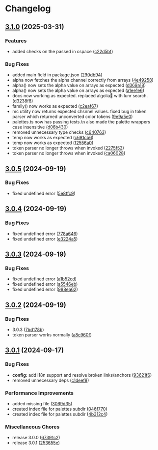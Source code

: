 # Changelog

## [3.1.0](https://github.com/prjctimg/huetiful/compare/v3.0.5...v3.1.0) (2025-03-31)


### Features

* added checks on the passed in cspace ([c22d5bf](https://github.com/prjctimg/huetiful/commit/c22d5bf6f3127bb49feb741c6b1cf7e9484cd122))


### Bug Fixes

* added main field in package.json ([290db94](https://github.com/prjctimg/huetiful/commit/290db947ad1cd3fff9b2a6ac98256b2155dd2ea9))
* alpha now fetches the alpha channel correctly from arrays ([4e49258](https://github.com/prjctimg/huetiful/commit/4e4925881b1dbf9b7e447fe1bfbdf67fda48bc94))
* alpha() now sets the alpha value on arrays as expected ([d369a18](https://github.com/prjctimg/huetiful/commit/d369a18208dea9fa84b976b95c7a415eca765e79))
* alpha() now sets the alpha value on arrays as expected ([a1ee1e6](https://github.com/prjctimg/huetiful/commit/a1ee1e609de8fcb68031e3f32c54b1283d677fa3))
* docs now working as expected. replaced algolia🤮 with lunr search. ([d3238f8](https://github.com/prjctimg/huetiful/commit/d3238f816a3ff5b8abedc9fc63463490ee80191b))
* family() now works as expected ([c2eaf67](https://github.com/prjctimg/huetiful/commit/c2eaf6715e825026ff1b8f306451e20f4185f409))
* mc utility now returns expected chsnnel values. fixed bug in token parser which returned unconverted color tokens ([9e9a5e0](https://github.com/prjctimg/huetiful/commit/9e9a5e00f3ee60c75b7d3350136ce39395e10ba4))
* palettes.ts now has passing tests.\n also made the palette wrappers case insensitive ([d06b430](https://github.com/prjctimg/huetiful/commit/d06b430d31157fe64e820284d2826e7a18ca8c52))
* removed unnecessary type checks ([c640763](https://github.com/prjctimg/huetiful/commit/c640763b29075b3b8d90418b6a652cea3e69dfd5))
* temp now works as expected ([c681cb6](https://github.com/prjctimg/huetiful/commit/c681cb6bfa18606f017263a8d880a162cbe86802))
* temp now works as expected ([f2556a0](https://github.com/prjctimg/huetiful/commit/f2556a0128bca388c664cca3f3ca163458961c61))
* token parser no longer throws when invoked ([2275f53](https://github.com/prjctimg/huetiful/commit/2275f536d28e34117ce65752ccf42daf2b5efc7e))
* token parser no longer throws when invoked ([ca06028](https://github.com/prjctimg/huetiful/commit/ca06028797ccfde6abd710f6297f7669304e05f3))

## [3.0.5](https://github.com/prjctimg/huetiful/compare/v3.0.4...v3.0.5) (2024-09-19)


### Bug Fixes

* fixed undefined error ([5e8ffc9](https://github.com/prjctimg/huetiful/commit/5e8ffc95f525ee9a93f2ddb2bf423850058f025c))

## [3.0.4](https://github.com/prjctimg/huetiful/compare/v3.0.3...v3.0.4) (2024-09-19)


### Bug Fixes

* fixed undefined error ([778a646](https://github.com/prjctimg/huetiful/commit/778a646227de80c6ad38b1f0a91e1d6722d8b812))
* fixed undefined error ([e3224a5](https://github.com/prjctimg/huetiful/commit/e3224a5bdf3f00216b7a13dd4c0e0ab66e225084))

## [3.0.3](https://github.com/prjctimg/huetiful/compare/v3.0.2...v3.0.3) (2024-09-19)


### Bug Fixes

* fixed undefined error ([a1b52cd](https://github.com/prjctimg/huetiful/commit/a1b52cd2241ad46cab875f8515c9eacd8819ee8f))
* fixed undefined error ([a5546eb](https://github.com/prjctimg/huetiful/commit/a5546eb64cff348c806896e80fd0fa89bc3a9a52))
* fixed undefined error ([988ea62](https://github.com/prjctimg/huetiful/commit/988ea621379a1bfa821faa22ac06dc268fad4283))

## [3.0.2](https://github.com/prjctimg/huetiful/compare/v3.0.1...v3.0.2) (2024-09-19)


### Bug Fixes

* 3.0.3 ([7bd178b](https://github.com/prjctimg/huetiful/commit/7bd178bc6a427bc10202c7e7bae9e44759935b2b))
* token parser works normally ([a8c960f](https://github.com/prjctimg/huetiful/commit/a8c960faadddd35eac45ed2886c4de1e30c5fe51))

## [3.0.1](https://github.com/prjctimg/huetiful/compare/v2.3.0...v3.0.1) (2024-09-17)


### Bug Fixes

* **config:** add i18n support and resolve broken links/anchors ([93621f6](https://github.com/prjctimg/huetiful/commit/93621f6e455a0725ab792cc96b4de43662e20e3e))
* removed unnecessary deps ([c1deef8](https://github.com/prjctimg/huetiful/commit/c1deef860b170ee7422efebb3a41691373092492))


### Performance Improvements

* added missing file ([3069d35](https://github.com/prjctimg/huetiful/commit/3069d35f5a75908050e0afd6acde8e96545f5791))
* created index file for palettes subdir ([046f770](https://github.com/prjctimg/huetiful/commit/046f7709d05cb2dee490e3eb20ef6fa41acda5c7))
* created index file for palettes subdir ([4b312c4](https://github.com/prjctimg/huetiful/commit/4b312c4ad8c226e7804c46409521d1482a07a573))


### Miscellaneous Chores

* release 3.0.0 ([67391c2](https://github.com/prjctimg/huetiful/commit/67391c29a60ed5964c98e7e27f73d051bdacbc22))
* release 3.0.1 ([253655e](https://github.com/prjctimg/huetiful/commit/253655ec1dcf65752160a93f453fcc7d27a81975))
